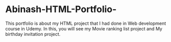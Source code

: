 # Abinash-HTML-Portfolio-
This portfolio is about my HTML project that I had done in Web development course in Udemy.  In this, you will see my Movie ranking list project and My birthday invitation project.
